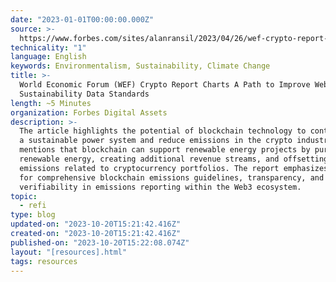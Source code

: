 ```yaml
---
date: "2023-01-01T00:00:00.000Z"
source: >-
  https://www.forbes.com/sites/alanransil/2023/04/26/wef-crypto-report-charts-a-path-to-improve-web3-sustainability-data-standards/?sh=5320c5f55316
technicality: "1"
language: English
keywords: Environmentalism, Sustainability, Climate Change
title: >-
  World Economic Forum (WEF) Crypto Report Charts A Path to Improve Web3
  Sustainability Data Standards
length: ~5 Minutes
organization: Forbes Digital Assets
description: >-
  The article highlights the potential of blockchain technology to contribute to
  a sustainable power system and reduce emissions in the crypto industry. It
  mentions that blockchain can support renewable energy projects by purchasing
  renewable energy, creating additional revenue streams, and offsetting carbon
  emissions related to cryptocurrency portfolios. The report emphasizes the need
  for comprehensive blockchain emissions guidelines, transparency, and
  verifiability in emissions reporting within the Web3 ecosystem.
topic:
  - refi
type: blog
updated-on: "2023-10-20T15:21:42.416Z"
created-on: "2023-10-20T15:21:42.416Z"
published-on: "2023-10-20T15:22:08.074Z"
layout: "[resources].html"
tags: resources
---
```

